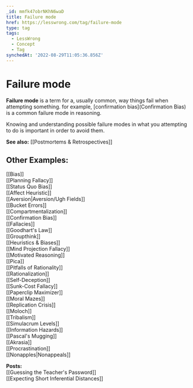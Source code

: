 ```yaml
---
_id: mmfk47obrNKhN6waD
title: Failure mode
href: https://lesswrong.com/tag/failure-mode
type: tag
tags:
  - LessWrong
  - Concept
  - Tag
synchedAt: '2022-08-29T11:05:36.856Z'
---
```

# Failure mode

**Failure mode** is a term for a, usually common, way things fail when attempting something. for example, [confirmation bias](Confirmation Bias) is a common failure mode in reasoning.

Knowing and understanding possible failure modes in what you attempting to do is important in order to avoid them.

**See also:** [[Postmortems & Retrospectives]]

Other Examples:
---------------

[[Bias]]  
[[Planning Fallacy]]   
[[Status Quo Bias]]  
[[Affect Heuristic]]  
[[Aversion|Aversion/Ugh Fields]]  
[[Bucket Errors]]  
[[Compartmentalization]]  
[[Confirmation Bias]]  
[[Fallacies]]  
[[Goodhart's Law]]  
[[Groupthink]]  
[[Heuristics & Biases]]  
[[Mind Projection Fallacy]]  
[[Motivated Reasoning]]  
[[Pica]]  
[[Pitfalls of Rationality]]  
[[Rationalization]]  
[[Self-Deception]]  
[[Sunk-Cost Fallacy]]  
[[Paperclip Maximizer]]  
[[Moral Mazes]]  
[[Replication Crisis]]  
[[Moloch]]  
[[Tribalism]]  
[[Simulacrum Levels]]  
[[Information Hazards]]  
[[Pascal's Mugging]]  
[[Akrasia]]  
[[Procrastination]]  
[[Nonapples|Nonappeals]]

**Posts:**  
[[Guessing the Teacher's Password]]  
[[Expecting Short Inferential Distances]]